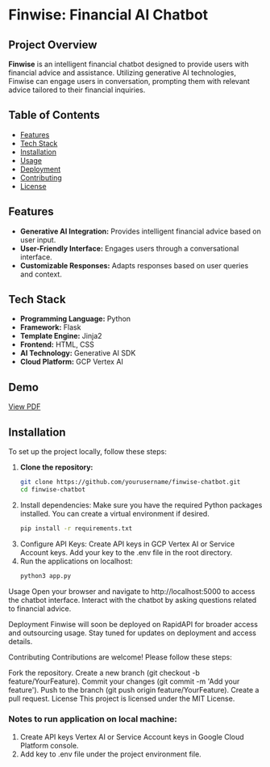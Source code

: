 # Finwise: Financial AI Chatbot

## Project Overview

**Finwise** is an intelligent financial chatbot designed to provide users with financial advice and assistance. Utilizing generative AI technologies, Finwise can engage users in conversation, prompting them with relevant advice tailored to their financial inquiries.

## Table of Contents

- [Features](#features)
- [Tech Stack](#tech-stack)
- [Installation](#installation)
- [Usage](#usage)
- [Deployment](#deployment)
- [Contributing](#contributing)
- [License](#license)

## Features

- **Generative AI Integration:** Provides intelligent financial advice based on user input.
- **User-Friendly Interface:** Engages users through a conversational interface.
- **Customizable Responses:** Adapts responses based on user queries and context.

## Tech Stack

- **Programming Language:** Python
- **Framework:** Flask
- **Template Engine:** Jinja2
- **Frontend:** HTML, CSS
- **AI Technology:** Generative AI SDK
- **Cloud Platform:** GCP Vertex AI

## Demo
[View PDF](https://github.com/bhpham/finwise-chatbot/blob/main/demo.pdf)


## Installation

To set up the project locally, follow these steps:

1. **Clone the repository:**
   ```bash
   git clone https://github.com/yourusername/finwise-chatbot.git
   cd finwise-chatbot

2. Install dependencies: Make sure you have the required Python packages installed. You can create a virtual environment if desired.
   ```bash
   pip install -r requirements.txt

4. Configure API Keys:
Create API keys in GCP Vertex AI or Service Account keys.
Add your key to the .env file in the root directory. 
5. Run the applications on localhost:
   ```bash
   python3 app.py

Usage
Open your browser and navigate to http://localhost:5000 to access the chatbot interface.
Interact with the chatbot by asking questions related to financial advice.

Deployment
Finwise will soon be deployed on RapidAPI for broader access and outsourcing usage. Stay tuned for updates on deployment and access details.

Contributing
Contributions are welcome! Please follow these steps:

Fork the repository.
Create a new branch (git checkout -b feature/YourFeature).
Commit your changes (git commit -m 'Add your feature').
Push to the branch (git push origin feature/YourFeature).
Create a pull request.
License
This project is licensed under the MIT License.


### Notes to run application on local machine:
1. Create API keys Vertex AI or Service Account keys in Google Cloud Platform console.
2. Add key to .env file under the project environment file.
